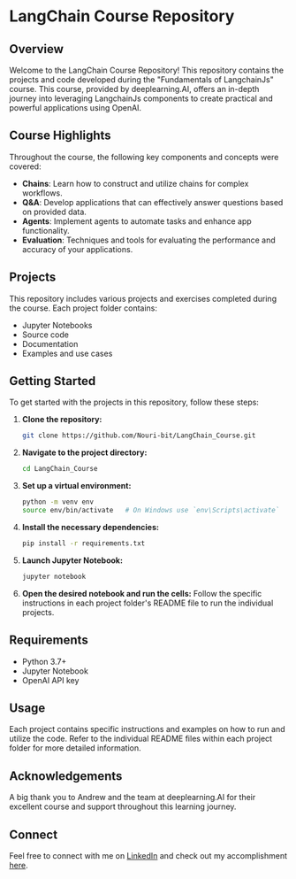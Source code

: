 # LangChain Course Repository

## Overview
Welcome to the LangChain Course Repository! This repository contains the projects and code developed during the "Fundamentals of LangchainJs" course. This course, provided by deeplearning.AI, offers an in-depth journey into leveraging LangchainJs components to create practical and powerful applications using OpenAI.

## Course Highlights
Throughout the course, the following key components and concepts were covered:
- **Chains**: Learn how to construct and utilize chains for complex workflows.
- **Q&A**: Develop applications that can effectively answer questions based on provided data.
- **Agents**: Implement agents to automate tasks and enhance app functionality.
- **Evaluation**: Techniques and tools for evaluating the performance and accuracy of your applications.

## Projects
This repository includes various projects and exercises completed during the course. Each project folder contains:
- Jupyter Notebooks
- Source code
- Documentation
- Examples and use cases

## Getting Started
To get started with the projects in this repository, follow these steps:

1. **Clone the repository:**
   ```bash
   git clone https://github.com/Nouri-bit/LangChain_Course.git
   ```
2. **Navigate to the project directory:**
   ```bash
   cd LangChain_Course
   ```
3. **Set up a virtual environment:**
   ```bash
   python -m venv env
   source env/bin/activate   # On Windows use `env\Scripts\activate`
   ```
4. **Install the necessary dependencies:**
   ```bash
   pip install -r requirements.txt
   ```
5. **Launch Jupyter Notebook:**
   ```bash
   jupyter notebook
   ```
6. **Open the desired notebook and run the cells:**
   Follow the specific instructions in each project folder's README file to run the individual projects.

## Requirements
- Python 3.7+
- Jupyter Notebook
- OpenAI API key

## Usage
Each project contains specific instructions and examples on how to run and utilize the code. Refer to the individual README files within each project folder for more detailed information.

## Acknowledgements
A big thank you to Andrew and the team at deeplearning.AI for their excellent course and support throughout this learning journey.

## Connect
Feel free to connect with me on [LinkedIn](https://www.linkedin.com/in/boutheyna-nouri-45b300310) and check out my accomplishment [here](https://learn.deeplearning.ai/accomplishments/68a9cdc5-1b94-47fa-babc-0aa557fd8c6e?usp=sharing).
